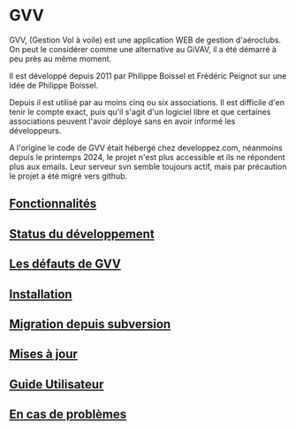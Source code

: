 # GVV

GVV, (Gestion Vol à voile) est une application WEB de gestion d'aéroclubs. On peut le considérer comme une alternative au GiVAV, il a été démarré à peu près au même moment.

Il est développé depuis 2011 par Philippe Boissel et Frédéric Peignot sur une idée de Philippe Boissel.

Depuis il est utilisé par au moins cinq ou six associations. Il est difficile d'en tenir le compte exact, puis qu'il s'agit d'un logiciel libre et que certaines associations peuvent l'avoir déployé sans en avoir informé les développeurs.

A l'origine le code de GVV était hébergé chez developpez.com, néanmoins depuis le printemps 2024, le projet n'est plus accessible et ils ne répondent plus aux emails. Leur serveur svn semble toujours actif, mais par précaution le projet a été migré vers github.


## [Fonctionnalités](./doc/features.md)

## [Status du développement](./doc/development/development_status.md)

## [Les défauts de GVV](./doc/drawbacks.md)

## [Installation](./doc/installation.md)

## [Migration depuis subversion](./doc/migration_github.md)

## [Mises à jour](./doc/maj.md)

## [Guide Utilisateur](./doc/users/README.md)

## [En cas de problèmes](./doc/troubleshooting.md)




